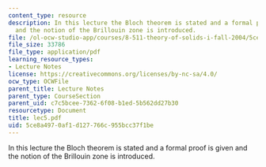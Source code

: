 ```yaml
---
content_type: resource
description: In this lecture the Bloch theorem is stated and a formal proof is given
  and the notion of the Brillouin zone is introduced.
file: /ol-ocw-studio-app/courses/8-511-theory-of-solids-i-fall-2004/5ce8a4970af1d127766c955bcc37f1be_lec5.pdf
file_size: 33786
file_type: application/pdf
learning_resource_types:
- Lecture Notes
license: https://creativecommons.org/licenses/by-nc-sa/4.0/
ocw_type: OCWFile
parent_title: Lecture Notes
parent_type: CourseSection
parent_uid: c7c5bcee-7362-6f08-b1ed-5b562dd27b30
resourcetype: Document
title: lec5.pdf
uid: 5ce8a497-0af1-d127-766c-955bcc37f1be
---
```

In this lecture the Bloch theorem is stated and a formal proof is given and the notion of the Brillouin zone is introduced.